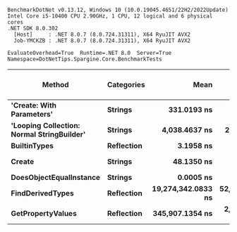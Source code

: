 ```

BenchmarkDotNet v0.13.12, Windows 10 (10.0.19045.4651/22H2/2022Update)
Intel Core i5-10400 CPU 2.90GHz, 1 CPU, 12 logical and 6 physical cores
.NET SDK 8.0.302
  [Host]     : .NET 8.0.7 (8.0.724.31311), X64 RyuJIT AVX2
  Job-YMCKZB : .NET 8.0.7 (8.0.724.31311), X64 RyuJIT AVX2

EvaluateOverhead=True  Runtime=.NET 8.0  Server=True  
Namespace=DotNetTips.Spargine.Core.BenchmarkTests  

```
| Method                                     | Categories | Mean               | Error          | StdDev         | StdErr         | Median             | Min                | Q1                 | Q3                 | Max                | Op/s                 | CI99.9% Margin | Iterations | Kurtosis | MValue | Skewness | Rank | LogicalGroup | Baseline | Code Size | Gen0   | Completed Work Items | Lock Contentions | Exceptions | Allocated |
|------------------------------------------- |----------- |-------------------:|---------------:|---------------:|---------------:|-------------------:|-------------------:|-------------------:|-------------------:|-------------------:|---------------------:|---------------:|-----------:|---------:|-------:|---------:|-----:|------------- |--------- |----------:|-------:|---------------------:|-----------------:|-----------:|----------:|
| **&#39;Create: With Parameters&#39;**                  | **Strings**    |        **331.0193 ns** |      **1.9420 ns** |      **1.8165 ns** |      **0.4690 ns** |        **330.7291 ns** |        **328.5207 ns** |        **329.5606 ns** |        **332.6537 ns** |        **333.9812 ns** |         **3,020,971.72** |      **1.9420 ns** |      **15.00** |    **1.442** |  **2.000** |   **0.1009** |    **4** | *****            | **No**       |   **2,650 B** | **0.0052** |                    **-** |                **-** |          **-** |     **504 B** |
| **&#39;Looping Collection: Normal StringBuilder&#39;** | **Strings**    |      **4,038.4637 ns** |     **22.8763 ns** |     **21.3985 ns** |      **5.5251 ns** |      **4,039.8727 ns** |      **4,000.9300 ns** |      **4,026.4946 ns** |      **4,051.6674 ns** |      **4,076.1208 ns** |           **247,618.92** |     **22.8763 ns** |      **15.00** |    **2.059** |  **2.000** |  **-0.0704** |    **5** | *****            | **No**       |   **2,613 B** | **0.1602** |                    **-** |                **-** |          **-** |   **15080 B** |
| **BuiltinTypes**                               | **Reflection** |          **3.1958 ns** |      **0.0333 ns** |      **0.0278 ns** |      **0.0077 ns** |          **3.1991 ns** |          **3.1094 ns** |          **3.1941 ns** |          **3.2041 ns** |          **3.2255 ns** |       **312,913,803.97** |      **0.0333 ns** |      **13.00** |    **7.348** |  **2.000** |  **-2.1532** |    **2** | *****            | **No**       |      **94 B** |      **-** |                    **-** |                **-** |          **-** |         **-** |
| **Create**                                     | **Strings**    |         **48.1350 ns** |      **0.2270 ns** |      **0.2012 ns** |      **0.0538 ns** |         **48.1986 ns** |         **47.6715 ns** |         **48.0800 ns** |         **48.2456 ns** |         **48.4043 ns** |        **20,774,918.78** |      **0.2270 ns** |      **14.00** |    **2.898** |  **2.000** |  **-0.8930** |    **3** | *****            | **No**       |     **131 B** | **0.0015** |                    **-** |                **-** |          **-** |     **144 B** |
| **DoesObjectEqualInstance**                    | **Strings**    |          **0.0005 ns** |      **0.0009 ns** |      **0.0008 ns** |      **0.0002 ns** |          **0.0000 ns** |          **0.0000 ns** |          **0.0000 ns** |          **0.0013 ns** |          **0.0019 ns** | **1,836,577,340,989.61** |      **0.0009 ns** |      **14.00** |    **1.662** |  **2.800** |   **0.7710** |    **1** | *****            | **No**       |      **22 B** |      **-** |                    **-** |                **-** |          **-** |         **-** |
| **FindDerivedTypes**                           | **Reflection** | **19,274,342.0833 ns** | **52,391.1305 ns** | **49,006.6960 ns** | **12,653.4745 ns** | **19,262,403.1250 ns** | **19,203,025.0000 ns** | **19,238,370.3125 ns** | **19,305,539.0625 ns** | **19,390,765.6250 ns** |                **51.88** | **52,391.1305 ns** |      **15.00** |    **2.760** |  **2.000** |   **0.7665** |    **7** | *****            | **No**       |   **1,100 B** |      **-** |                    **-** |                **-** |          **-** | **1081469 B** |
| **GetPropertyValues**                          | **Reflection** |    **345,907.1354 ns** |  **2,729.6306 ns** |  **2,553.2982 ns** |    **659.2588 ns** |    **346,587.1094 ns** |    **341,202.3438 ns** |    **344,306.0059 ns** |    **347,346.7773 ns** |    **349,301.9531 ns** |             **2,890.95** |  **2,729.6306 ns** |      **15.00** |    **1.873** |  **2.000** |  **-0.4808** |    **6** | *****            | **No**       |   **3,857 B** |      **-** |                    **-** |                **-** |          **-** |    **6749 B** |
